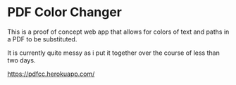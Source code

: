 # PDF Color Changer

This is a proof of concept web app that allows for colors of text and paths in a PDF to be substituted.

It is currently quite messy as i put it together over the course of less than two days. 

https://pdfcc.herokuapp.com/
